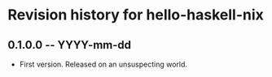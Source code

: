 # Revision history for hello-haskell-nix

## 0.1.0.0 -- YYYY-mm-dd

* First version. Released on an unsuspecting world.
